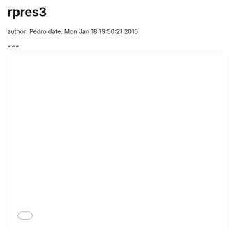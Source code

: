 rpres3
========================================================
author: Pedro
date: Mon Jan 18 19:50:21 2016



=== 



<iframe src=' rpres3-figure/unnamed-chunk-1-1.html ' scrolling='no' frameBorder='0' seamless class='rChart leaflet ' id=iframe- chart3b5c79912f28 ></iframe> <style>iframe.rChart{ width: 100%; height: 400px;}</style>
